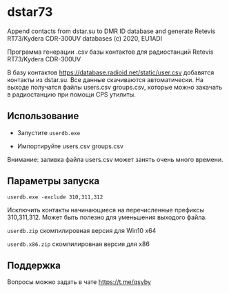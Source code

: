 # dstar73

Append contacts from dstar.su to DMR ID database and generate Retevis RT73/Kydera CDR-300UV databases (c) 2020, EU1ADI

Программа генерации .csv базы контактов для радиостанций Retevis RT73/Kydera CDR-300UV

В базу контактов https://database.radioid.net/static/user.csv добавятся контакты из dstar.su. Все данные скачиваются автоматически. На выходе получатся файлы users.csv groups.csv, которые можно закачать в радиостанцию при помощи CPS утилиты.

## Использование

- Запустите `userdb.exe`

- Импортируйте users.csv groups.csv

Внимание: заливка файла users.csv может занять очень много времени.

## Параметры запуска 

`userdb.exe -exclude 310,311,312`

Исключить контакты начинающиеся на перечисленные префиксы 310,311,312. Может быть полезно для уменьшения выходого файла.

`userdb.zip` скомпилировная версия для Win10 x64

`userdb.x86.zip` скомпилировная версия для x86

## Поддержка

Вопросы можно задать в чате https://t.me/qsyby

